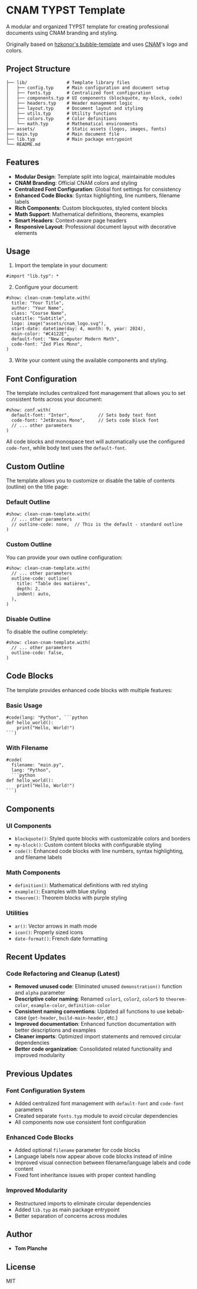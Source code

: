 # CNAM TYPST Template

A modular and organized TYPST template for creating professional documents using CNAM branding and styling.

Originally based on [hzkonor's bubble-template](https://github.com/hzkonor/bubble-template) and uses [CNAM](https://www.cnam.fr/)'s logo and colors.

## Project Structure

```
├── lib/               # Template library files
│   ├── config.typ     # Main configuration and document setup
│   ├── fonts.typ      # Centralized font configuration
│   ├── components.typ # UI components (blockquote, my-block, code)
│   ├── headers.typ    # Header management logic
│   ├── layout.typ     # Document layout and styling
│   ├── utils.typ      # Utility functions
│   ├── colors.typ     # Color definitions
│   └── math.typ       # Mathematical environments
├── assets/            # Static assets (logos, images, fonts)
├── main.typ           # Main document file
├── lib.typ            # Main package entrypoint
└── README.md
```

## Features

- **Modular Design**: Template split into logical, maintainable modules
- **CNAM Branding**: Official CNAM colors and styling
- **Centralized Font Configuration**: Global font settings for consistency
- **Enhanced Code Blocks**: Syntax highlighting, line numbers, filename labels
- **Rich Components**: Custom blockquotes, styled content blocks
- **Math Support**: Mathematical definitions, theorems, examples
- **Smart Headers**: Context-aware page headers
- **Responsive Layout**: Professional document layout with decorative elements

## Usage

1. Import the template in your document:
```typst
#import "lib.typ": *
```

2. Configure your document:
```typst
#show: clean-cnam-template.with(
  title: "Your Title",
  author: "Your Name",
  class: "Course Name",
  subtitle: "Subtitle",
  logo: image("assets/cnam_logo.svg"),
  start-date: datetime(day: 4, month: 9, year: 2024),
  main-color: "#C4122E",
  default-font: "New Computer Modern Math",
  code-font: "Zed Plex Mono",
)
```

3. Write your content using the available components and styling.

## Font Configuration

The template includes centralized font management that allows you to set consistent fonts across your document:

```typst
#show: conf.with(
  default-font: "Inter",           // Sets body text font
  code-font: "JetBrains Mono",     // Sets code block font
  // ... other parameters
)
```

All code blocks and monospace text will automatically use the configured `code-font`, while body text uses the `default-font`.

## Custom Outline

The template allows you to customize or disable the table of contents (outline) on the title page:

### Default Outline
```typst
#show: clean-cnam-template.with(
  // ... other parameters
  // outline-code: none,  // This is the default - standard outline
)
```

### Custom Outline
You can provide your own outline configuration:
```typst
#show: clean-cnam-template.with(
  // ... other parameters
  outline-code: outline(
    title: "Table des matières",
    depth: 2,
    indent: auto,
  ),
)
```

### Disable Outline
To disable the outline completely:
```typst
#show: clean-cnam-template.with(
  // ... other parameters
  outline-code: false,
)
```

## Code Blocks

The template provides enhanced code blocks with multiple features:

### Basic Usage
```typst
#code(lang: "Python", ```python
def hello_world():
    print("Hello, World!")
```)
```

### With Filename
```typst
#code(
  filename: "main.py",
  lang: "Python",
  ```python
def hello_world():
    print("Hello, World!")
```)
```


## Components

### UI Components
- `blockquote()`: Styled quote blocks with customizable colors and borders
- `my-block()`: Custom content blocks with configurable styling
- `code()`: Enhanced code blocks with line numbers, syntax highlighting, and filename labels

### Math Components
- `definition()`: Mathematical definitions with red styling
- `example()`: Examples with blue styling
- `theorem()`: Theorem blocks with purple styling

### Utilities
- `ar()`: Vector arrows in math mode
- `icon()`: Properly sized icons
- `date-format()`: French date formatting

## Recent Updates

### Code Refactoring and Cleanup (Latest)
- **Removed unused code**: Eliminated unused `demonstration()` function and `alpha` parameter
- **Descriptive color naming**: Renamed `color1`, `color2`, `color5` to `theorem-color`, `example-color`, `definition-color`
- **Consistent naming conventions**: Updated all functions to use kebab-case (`get-header`, `build-main-header`, etc.)
- **Improved documentation**: Enhanced function documentation with better descriptions and examples
- **Cleaner imports**: Optimized import statements and removed circular dependencies
- **Better code organization**: Consolidated related functionality and improved modularity

## Previous Updates

### Font Configuration System
- Added centralized font management with `default-font` and `code-font` parameters
- Created separate `fonts.typ` module to avoid circular dependencies
- All components now use consistent font configuration

### Enhanced Code Blocks
- Added optional `filename` parameter for code blocks
- Language labels now appear above code blocks instead of inline
- Improved visual connection between filename/language labels and code content
- Fixed font inheritance issues with proper context handling

### Improved Modularity
- Restructured imports to eliminate circular dependencies
- Added `lib.typ` as main package entrypoint
- Better separation of concerns across modules

## Author

- **Tom Planche**

## License

MIT
